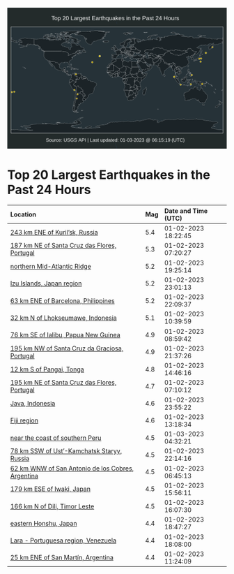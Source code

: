 ![Map](./map.png)

# Top 20 Largest Earthquakes in the Past 24 Hours

| Location | Mag | Date and Time (UTC) |
|:---|:---|:---|
| [243 km ENE of Kuril’sk, Russia](https://earthquake.usgs.gov/earthquakes/eventpage/us7000j1n1) | 5.4 | 01-02-2023 18:22:45 |
| [187 km NE of Santa Cruz das Flores, Portugal](https://earthquake.usgs.gov/earthquakes/eventpage/us7000j1jv) | 5.3 | 01-02-2023 07:20:27 |
| [northern Mid-Atlantic Ridge](https://earthquake.usgs.gov/earthquakes/eventpage/us7000j1nh) | 5.2 | 01-02-2023 19:25:14 |
| [Izu Islands, Japan region](https://earthquake.usgs.gov/earthquakes/eventpage/us7000j1pz) | 5.2 | 01-02-2023 23:01:13 |
| [63 km ENE of Barcelona, Philippines](https://earthquake.usgs.gov/earthquakes/eventpage/us7000j1pj) | 5.2 | 01-02-2023 22:09:37 |
| [32 km N of Lhokseumawe, Indonesia](https://earthquake.usgs.gov/earthquakes/eventpage/us7000j1l9) | 5.1 | 01-02-2023 10:39:59 |
| [76 km SE of Ialibu, Papua New Guinea](https://earthquake.usgs.gov/earthquakes/eventpage/us7000j1kp) | 4.9 | 01-02-2023 08:59:42 |
| [195 km NW of Santa Cruz da Graciosa, Portugal](https://earthquake.usgs.gov/earthquakes/eventpage/us7000j1p9) | 4.9 | 01-02-2023 21:37:26 |
| [12 km S of Pangai, Tonga](https://earthquake.usgs.gov/earthquakes/eventpage/us7000j1m9) | 4.8 | 01-02-2023 14:46:16 |
| [195 km NE of Santa Cruz das Flores, Portugal](https://earthquake.usgs.gov/earthquakes/eventpage/us7000j1jp) | 4.7 | 01-02-2023 07:10:12 |
| [Java, Indonesia](https://earthquake.usgs.gov/earthquakes/eventpage/us7000j1q7) | 4.6 | 01-02-2023 23:55:22 |
| [Fiji region](https://earthquake.usgs.gov/earthquakes/eventpage/us7000j1m2) | 4.6 | 01-02-2023 13:18:34 |
| [near the coast of southern Peru](https://earthquake.usgs.gov/earthquakes/eventpage/us7000j1r8) | 4.5 | 01-03-2023 04:32:21 |
| [78 km SSW of Ust’-Kamchatsk Staryy, Russia](https://earthquake.usgs.gov/earthquakes/eventpage/us7000j1pl) | 4.5 | 01-02-2023 22:14:16 |
| [62 km WNW of San Antonio de los Cobres, Argentina](https://earthquake.usgs.gov/earthquakes/eventpage/us7000j1jc) | 4.5 | 01-02-2023 06:45:13 |
| [179 km ESE of Iwaki, Japan](https://earthquake.usgs.gov/earthquakes/eventpage/us7000j1mf) | 4.5 | 01-02-2023 15:56:11 |
| [166 km N of Dili, Timor Leste](https://earthquake.usgs.gov/earthquakes/eventpage/us7000j1mi) | 4.5 | 01-02-2023 16:07:30 |
| [eastern Honshu, Japan](https://earthquake.usgs.gov/earthquakes/eventpage/us7000j1n9) | 4.4 | 01-02-2023 18:47:27 |
| [Lara - Portuguesa region, Venezuela](https://earthquake.usgs.gov/earthquakes/eventpage/us7000j1mr) | 4.4 | 01-02-2023 18:08:00 |
| [25 km ENE of San Martín, Argentina](https://earthquake.usgs.gov/earthquakes/eventpage/us7000j1li) | 4.4 | 01-02-2023 11:24:09 |
